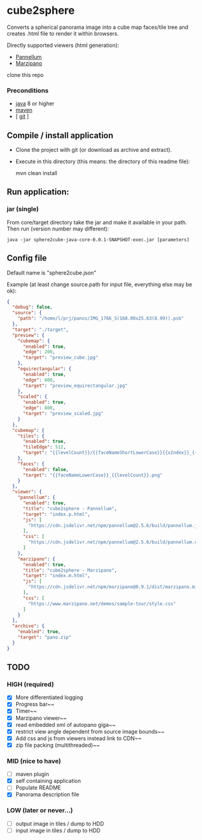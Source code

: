 # cube2sphere

Converts a spherical panorama image into a cube map faces/tile tree and creates .html file to render it within browsers.

Directly supported viewers (html generation):
- [Pannellum](https://pannellum.org/)
- [Marzipano](https://www.marzipano.net/)


clone this repo

### Preconditions 

- [java](https://openjdk.java.net/) 8 or higher
- [maven](https://maven.apache.org/)
- [ [git](https://git-scm.com/downloads) ]

## Compile / install application

- Clone the project with git (or download as archive and extract).
- Execute in this directory (this means: the directory of this readme file):
  

    mvn clean install

## Run application:

### jar (single)

From core/target directory take the jar and make it available in your path. Then run (version number may different):

    java -jar sphere2cube-java-core-0.0.1-SNAPSHOT-exec.jar [parameters]

## Config file

Default name is "sphere2cube.json"

Example (at least change source.path for input file, everything else may be ok):
```json
{
  "debug": false,
  "source": {
    "path": "/home/l/prj/panos/IMG_1766_S(168.00x25.63(8.99)).psb"
  },
  "target": "./target",
  "preview": {
    "cubemap": {
      "enabled": true,
      "edge": 200,
      "target": "preview_cube.jpg"
    },
    "equirectangular": {
      "enabled": true,
      "edge": 800,
      "target": "preview_equirectangular.jpg"
    },
    "scaled": {
      "enabled": true,
      "edge": 800,
      "target": "preview_scaled.jpg"
    }
  },
  "cubemap": {
    "tiles": {
      "enabled": true,
      "tileEdge": 512,
      "target": "{{levelCount}}/{{faceNameShortLowerCase}}{{xIndex}}_{{yIndex}}.png"
    },
    "faces": {
      "enabled": false,
      "target": "{{faceNameLowerCase}}_{{levelCount}}.png"
    }
  },
  "viewer": {
    "pannellum": {
      "enabled": true,
      "title": "cube2sphere - Pannellum",
      "target": "index.p.html",
      "js": [
        "https://cdn.jsdelivr.net/npm/pannellum@2.5.6/build/pannellum.js"
      ],
      "css": [
        "https://cdn.jsdelivr.net/npm/pannellum@2.5.6/build/pannellum.css"
      ]
    },
    "marzipano": {
      "enabled": true,
      "title": "cube2sphere - Marzipano",
      "target": "index.m.html",
      "js": [
        "https://cdn.jsdelivr.net/npm/marzipano@0.9.1/dist/marzipano.min.js"
      ],
      "css": [
        "https://www.marzipano.net/demos/sample-tour/style.css"
      ]
    }
  },
  "archive": {
    "enabled": true,
    "target": "pano.zip"
  }
}
```

## TODO

### HIGH (required)
- [X] More differentiated logging 
- [X] Progress bar~~
- [X] Timer~~
- [X] Marzipano viewer~~  
- [X] read embedded xml of autopano giga~~
- [X] restrict view angle dependent from source image bounds~~
- [X] Add css and js from viewers instead link to CDN~~
- [X] zip file packing (multithreaded)~~

### MID (nice to have)
- [ ] maven plugin
- [X] self containing application
- [ ] Populate README
- [X] Panorama description file

### LOW (later or never...)
- [ ] output image in tiles / dump to HDD
- [ ] input image in tiles / dump to HDD
